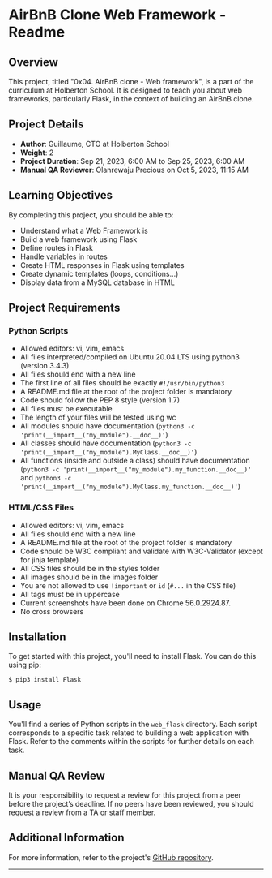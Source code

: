 # AirBnB Clone Web Framework - Readme

## Overview

This project, titled "0x04. AirBnB clone - Web framework", is a part of the curriculum at Holberton School. It is designed to teach you about web frameworks, particularly Flask, in the context of building an AirBnB clone.

## Project Details

- **Author**: Guillaume, CTO at Holberton School
- **Weight**: 2
- **Project Duration**: Sep 21, 2023, 6:00 AM to Sep 25, 2023, 6:00 AM
- **Manual QA Reviewer**: Olanrewaju Precious on Oct 5, 2023, 11:15 AM

## Learning Objectives

By completing this project, you should be able to:

- Understand what a Web Framework is
- Build a web framework using Flask
- Define routes in Flask
- Handle variables in routes
- Create HTML responses in Flask using templates
- Create dynamic templates (loops, conditions...)
- Display data from a MySQL database in HTML

## Project Requirements

### Python Scripts

- Allowed editors: vi, vim, emacs
- All files interpreted/compiled on Ubuntu 20.04 LTS using python3 (version 3.4.3)
- All files should end with a new line
- The first line of all files should be exactly `#!/usr/bin/python3`
- A README.md file at the root of the project folder is mandatory
- Code should follow the PEP 8 style (version 1.7)
- All files must be executable
- The length of your files will be tested using wc
- All modules should have documentation (`python3 -c 'print(__import__("my_module").__doc__)'`)
- All classes should have documentation (`python3 -c 'print(__import__("my_module").MyClass.__doc__)'`)
- All functions (inside and outside a class) should have documentation (`python3 -c 'print(__import__("my_module").my_function.__doc__)'` and `python3 -c 'print(__import__("my_module").MyClass.my_function.__doc__)'`)

### HTML/CSS Files

- Allowed editors: vi, vim, emacs
- All files should end with a new line
- A README.md file at the root of the project folder is mandatory
- Code should be W3C compliant and validate with W3C-Validator (except for jinja template)
- All CSS files should be in the styles folder
- All images should be in the images folder
- You are not allowed to use `!important` or `id` (`#...` in the CSS file)
- All tags must be in uppercase
- Current screenshots have been done on Chrome 56.0.2924.87.
- No cross browsers

## Installation

To get started with this project, you'll need to install Flask. You can do this using pip:

```
$ pip3 install Flask
```

## Usage

You'll find a series of Python scripts in the `web_flask` directory. Each script corresponds to a specific task related to building a web application with Flask. Refer to the comments within the scripts for further details on each task.

## Manual QA Review

It is your responsibility to request a review for this project from a peer before the project’s deadline. If no peers have been reviewed, you should request a review from a TA or staff member.

## Additional Information

For more information, refer to the project's [GitHub repository](https://github.com/12/AirBnB_clone_v2).

---
